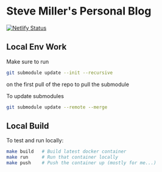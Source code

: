 # Steve Miller's Personal Blog

[![Netlify Status](https://api.netlify.com/api/v1/badges/4dee8665-200d-43f2-8d9e-c1749b1e82ad/deploy-status)](https://app.netlify.com/sites/r15cookieblog/deploys)

## Local Env Work

Make sure to run
```sh
git submodule update --init --recursive
```
on the first pull of the repo to pull the submodule

To update submodules

```sh
git submodule update --remote --merge
```

## Local Build

To test and run locally:

```sh
make build   # Build latest docker container
make run     # Run that container locally
make push    # Push the container up (mostly for me...)
```